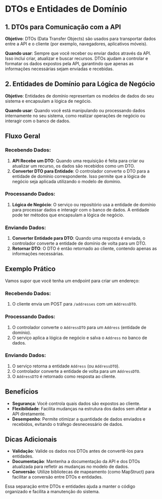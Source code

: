 # DTOs e Entidades de Domínio

## 1. DTOs para Comunicação com a API

**Objetivo**: DTOs (Data Transfer Objects) são usados para transportar dados entre a API e o cliente (por exemplo, navegadores, aplicativos móveis).

**Quando usar**: Sempre que você receber ou enviar dados através da API. Isso inclui criar, atualizar e buscar recursos. DTOs ajudam a controlar e formatar os dados expostos pela API, garantindo que apenas as informações necessárias sejam enviadas e recebidas.

## 2. Entidades de Domínio para Lógica de Negócio

**Objetivo**: Entidades de domínio representam os modelos de dados do seu sistema e encapsulam a lógica de negócio.

**Quando usar**: Quando você está manipulando ou processando dados internamente no seu sistema, como realizar operações de negócio ou interagir com o banco de dados.

## Fluxo Geral

### Recebendo Dados:

1. **API Recebe um DTO**: Quando uma requisição é feita para criar ou atualizar um recurso, os dados são recebidos como um DTO.
2. **Converter DTO para Entidade**: O controlador converte o DTO para a entidade de domínio correspondente. Isso permite que a lógica de negócio seja aplicada utilizando o modelo de domínio.

### Processando Dados:

1. **Lógica de Negócio**: O serviço ou repositório usa a entidade de domínio para processar dados e interagir com o banco de dados. A entidade pode ter métodos que encapsulam a lógica de negócio.

### Enviando Dados:

1. **Converter Entidade para DTO**: Quando uma resposta é enviada, o controlador converte a entidade de domínio de volta para um DTO.
2. **Retornar DTO**: O DTO é então retornado ao cliente, contendo apenas as informações necessárias.

## Exemplo Prático

Vamos supor que você tenha um endpoint para criar um endereço:

### Recebendo Dados:

1. O cliente envia um POST para `/addresses` com um `AddressDTO`.

### Processando Dados:

1. O controlador converte o `AddressDTO` para um `Address` (entidade de domínio).
2. O serviço aplica a lógica de negócio e salva o `Address` no banco de dados.

### Enviando Dados:

1. O serviço retorna a entidade `Address` (ou `AddressDTO`).
2. O controlador converte a entidade de volta para um `AddressDTO`.
3. O `AddressDTO` é retornado como resposta ao cliente.

## Benefícios

- **Segurança**: Você controla quais dados são expostos ao cliente.
- **Flexibilidade**: Facilita mudanças na estrutura dos dados sem afetar a API diretamente.
- **Desempenho**: Permite otimizar a quantidade de dados enviados e recebidos, evitando o tráfego desnecessário de dados.

## Dicas Adicionais

- **Validação**: Valide os dados nos DTOs antes de convertê-los para entidades.
- **Documentação**: Mantenha a documentação da API e dos DTOs atualizada para refletir as mudanças no modelo de dados.
- **Conversão**: Utilize bibliotecas de mapeamento (como MapStruct) para facilitar a conversão entre DTOs e entidades.

Essa separação entre DTOs e entidades ajuda a manter o código organizado e facilita a manutenção do sistema.
